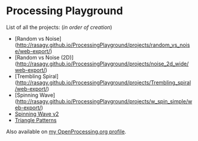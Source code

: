 Processing Playground
=====================

List of all the projects: (_in order of creation_)
* [Random vs Noise] (http://rasagy.github.io/ProcessingPlayground/projects/random_vs_noise/web-export/)
* [Random vs Noise (2D)] (http://rasagy.github.io/ProcessingPlayground/projects/noise_2d_wide/web-export/)
* [Trembling Spiral] (http://rasagy.github.io/ProcessingPlayground/projects/Trembling_spiral/web-export/)
* [Spinning Wave] (http://rasagy.github.io/ProcessingPlayground/projects/w_spin_simple/web-export/)
* [Spinning Wave v2](http://rasagy.github.io/ProcessingPlayground/projects/w_spin_large/web-export/)
* [Triangle Patterns](http://rasagy.github.io/ProcessingPlayground/projects/triangle_patterns_1/web-export/)

Also available on [my OpenProcessing.org profile](http://www.openprocessing.org/user/15533).
